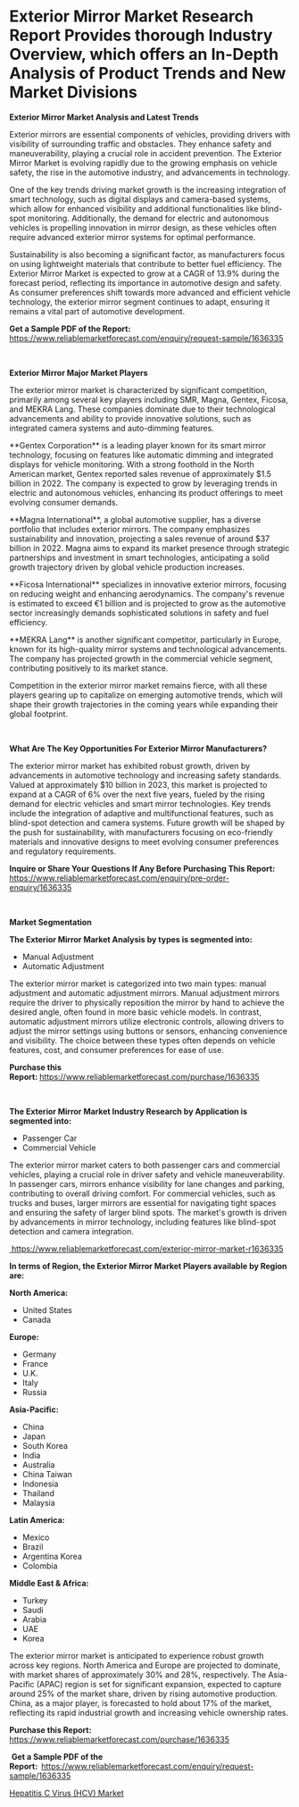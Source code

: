 <p><h1>Exterior Mirror Market Research Report Provides thorough Industry Overview, which offers an In-Depth Analysis of Product Trends and New Market Divisions</h1></p><p><strong>Exterior Mirror Market Analysis and Latest Trends</strong></p>
<p><p>Exterior mirrors are essential components of vehicles, providing drivers with visibility of surrounding traffic and obstacles. They enhance safety and maneuverability, playing a crucial role in accident prevention. The Exterior Mirror Market is evolving rapidly due to the growing emphasis on vehicle safety, the rise in the automotive industry, and advancements in technology.</p><p>One of the key trends driving market growth is the increasing integration of smart technology, such as digital displays and camera-based systems, which allow for enhanced visibility and additional functionalities like blind-spot monitoring. Additionally, the demand for electric and autonomous vehicles is propelling innovation in mirror design, as these vehicles often require advanced exterior mirror systems for optimal performance.</p><p>Sustainability is also becoming a significant factor, as manufacturers focus on using lightweight materials that contribute to better fuel efficiency. The Exterior Mirror Market is expected to grow at a CAGR of 13.9% during the forecast period, reflecting its importance in automotive design and safety. As consumer preferences shift towards more advanced and efficient vehicle technology, the exterior mirror segment continues to adapt, ensuring it remains a vital part of automotive development.</p></p>
<p><strong>Get a Sample PDF of the Report:&nbsp;</strong> <a href="https://www.reliablemarketforecast.com/enquiry/request-sample/1636335?utm_campaign=2288&utm_medium=2&utm_source=Github&utm_content=ia&utm_term=03032025&utm_id=exterior-mirror">https://www.reliablemarketforecast.com/enquiry/request-sample/1636335</a></p>
<p>&nbsp;</p>
<p><strong>Exterior Mirror Major Market Players</strong></p>
<p><p>The exterior mirror market is characterized by significant competition, primarily among several key players including SMR, Magna, Gentex, Ficosa, and MEKRA Lang. These companies dominate due to their technological advancements and ability to provide innovative solutions, such as integrated camera systems and auto-dimming features.</p><p>**Gentex Corporation** is a leading player known for its smart mirror technology, focusing on features like automatic dimming and integrated displays for vehicle monitoring. With a strong foothold in the North American market, Gentex reported sales revenue of approximately $1.5 billion in 2022. The company is expected to grow by leveraging trends in electric and autonomous vehicles, enhancing its product offerings to meet evolving consumer demands.</p><p>**Magna International**, a global automotive supplier, has a diverse portfolio that includes exterior mirrors. The company emphasizes sustainability and innovation, projecting a sales revenue of around $37 billion in 2022. Magna aims to expand its market presence through strategic partnerships and investment in smart technologies, anticipating a solid growth trajectory driven by global vehicle production increases.</p><p>**Ficosa International** specializes in innovative exterior mirrors, focusing on reducing weight and enhancing aerodynamics. The company's revenue is estimated to exceed €1 billion and is projected to grow as the automotive sector increasingly demands sophisticated solutions in safety and fuel efficiency.</p><p>**MEKRA Lang** is another significant competitor, particularly in Europe, known for its high-quality mirror systems and technological advancements. The company has projected growth in the commercial vehicle segment, contributing positively to its market stance. </p><p>Competition in the exterior mirror market remains fierce, with all these players gearing up to capitalize on emerging automotive trends, which will shape their growth trajectories in the coming years while expanding their global footprint.</p></p>
<p>&nbsp;</p>
<p><strong>What Are The Key Opportunities For Exterior Mirror Manufacturers?</strong></p>
<p><p>The exterior mirror market has exhibited robust growth, driven by advancements in automotive technology and increasing safety standards. Valued at approximately $10 billion in 2023, this market is projected to expand at a CAGR of 6% over the next five years, fueled by the rising demand for electric vehicles and smart mirror technologies. Key trends include the integration of adaptive and multifunctional features, such as blind-spot detection and camera systems. Future growth will be shaped by the push for sustainability, with manufacturers focusing on eco-friendly materials and innovative designs to meet evolving consumer preferences and regulatory requirements.</p></p>
<p><strong>Inquire or Share Your Questions If Any Before Purchasing This Report:</strong> <a href="https://www.reliablemarketforecast.com/enquiry/pre-order-enquiry/1636335?utm_campaign=2288&utm_medium=2&utm_source=Github&utm_content=ia&utm_term=03032025&utm_id=exterior-mirror">https://www.reliablemarketforecast.com/enquiry/pre-order-enquiry/1636335</a></p>
<p>&nbsp;</p>
<p><strong>Market Segmentation</strong></p>
<p><strong>The Exterior Mirror Market Analysis by types is segmented into:</strong></p>
<p><ul><li>Manual Adjustment</li><li>Automatic Adjustment</li></ul></p>
<p><p>The exterior mirror market is categorized into two main types: manual adjustment and automatic adjustment mirrors. Manual adjustment mirrors require the driver to physically reposition the mirror by hand to achieve the desired angle, often found in more basic vehicle models. In contrast, automatic adjustment mirrors utilize electronic controls, allowing drivers to adjust the mirror settings using buttons or sensors, enhancing convenience and visibility. The choice between these types often depends on vehicle features, cost, and consumer preferences for ease of use.</p></p>
<p><strong>Purchase this Report:&nbsp;</strong><a href="https://www.reliablemarketforecast.com/purchase/1636335?utm_campaign=2288&utm_medium=2&utm_source=Github&utm_content=ia&utm_term=03032025&utm_id=exterior-mirror">https://www.reliablemarketforecast.com/purchase/1636335</a></p>
<p>&nbsp;</p>
<p><strong>The Exterior Mirror Market Industry Research by Application is segmented into:</strong></p>
<p><ul><li>Passenger Car</li><li>Commercial Vehicle</li></ul></p>
<p><p>The exterior mirror market caters to both passenger cars and commercial vehicles, playing a crucial role in driver safety and vehicle maneuverability. In passenger cars, mirrors enhance visibility for lane changes and parking, contributing to overall driving comfort. For commercial vehicles, such as trucks and buses, larger mirrors are essential for navigating tight spaces and ensuring the safety of larger blind spots. The market's growth is driven by advancements in mirror technology, including features like blind-spot detection and camera integration.</p></p>
<p><a href="https://www.reliablemarketforecast.com/exterior-mirror-market-r1636335?utm_campaign=2288&utm_medium=2&utm_source=Github&utm_content=ia&utm_term=03032025&utm_id=exterior-mirror">&nbsp;https://www.reliablemarketforecast.com/exterior-mirror-market-r1636335</a></p>
<p><strong>In terms of Region, the Exterior Mirror Market Players available by Region are:</strong></p>
<p>
    <p> <strong> North America: </strong>
        <ul>
            <li>United States</li>
            <li>Canada</li>
        </ul>
        </p> 
    <p> <strong> Europe: </strong>
        <ul>
            <li>Germany</li>
            <li>France</li>
            <li>U.K.</li>
            <li>Italy</li>
            <li>Russia</li>
        </ul>
        </p> 
    <p> <strong> Asia-Pacific: </strong>
        <ul>
            <li>China</li>
            <li>Japan</li>
            <li>South Korea</li>
            <li>India</li>
            <li>Australia</li>
            <li>China Taiwan</li>
            <li>Indonesia</li>
            <li>Thailand</li>
            <li>Malaysia</li>
        </ul>
        </p> 
    <p> <strong> Latin America: </strong>
        <ul>
            <li>Mexico</li>
            <li>Brazil</li>
            <li>Argentina Korea</li>
            <li>Colombia</li>
        </ul>
        </p> 
    <p> <strong> Middle East & Africa: </strong>
        <ul>
            <li>Turkey</li>
            <li>Saudi</li>
            <li>Arabia</li>
            <li>UAE</li>
            <li>Korea</li>
        </ul>
    </p>
    </p>
<p><p>The exterior mirror market is anticipated to experience robust growth across key regions. North America and Europe are projected to dominate, with market shares of approximately 30% and 28%, respectively. The Asia-Pacific (APAC) region is set for significant expansion, expected to capture around 25% of the market share, driven by rising automotive production. China, as a major player, is forecasted to hold about 17% of the market, reflecting its rapid industrial growth and increasing vehicle ownership rates.</p></p>
<p><strong>Purchase this Report: </strong><a href="https://www.reliablemarketforecast.com/purchase/1636335?utm_campaign=2288&utm_medium=2&utm_source=Github&utm_content=ia&utm_term=03032025&utm_id=exterior-mirror">https://www.reliablemarketforecast.com/purchase/1636335</a></p>
<p>&nbsp;<strong>Get a Sample PDF of the Report:&nbsp;&nbsp;</strong><a href="https://www.reliablemarketforecast.com/enquiry/request-sample/1636335?utm_campaign=2288&utm_medium=2&utm_source=Github&utm_content=ia&utm_term=03032025&utm_id=exterior-mirror">https://www.reliablemarketforecast.com/enquiry/request-sample/1636335</a></p>
<p><strong></strong></p>
<p><p><a href="https://github.com/direepittr/Market-Research-Report-List-1/blob/main/hepatitis-c-virus-hcv-market.md?utm_campaign=2288&utm_medium=2&utm_source=Github&utm_content=ia&utm_term=03032025&utm_id=exterior-mirror">Hepatitis C Virus (HCV) Market</a></p></p>
